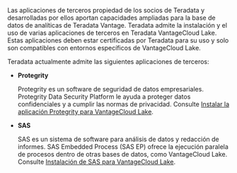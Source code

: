 Las aplicaciones de terceros propiedad de los socios de Teradata y desarrolladas por ellos aportan capacidades ampliadas para la base de datos de analíticas de Teradata Vantage. Teradata admite la instalación y el uso de varias aplicaciones de terceros en Teradata VantageCloud Lake. Estas aplicaciones deben estar certificadas por Teradata para su uso y solo son compatibles con entornos específicos de VantageCloud Lake.

Teradata actualmente admite las siguientes aplicaciones de terceros:

-   **Protegrity**

    Protegrity es un software de seguridad de datos empresariales. Protegrity Data Security Platform le ayuda a proteger datos confidenciales y a cumplir las normas de privacidad. Consulte [Instalar la aplicación Protegrity para VantageCloud Lake](https://docs.teradata.com/access/sources/dita/topic?dita:topicPath=bdz1707141094808.dita&utm_source=console&utm_medium=iph).


-   **SAS**

    SAS es un sistema de software para análisis de datos y redacción de informes. SAS Embedded Process (SAS EP) ofrece la ejecución paralela de procesos dentro de otras bases de datos, como VantageCloud Lake. Consulte [Instalación de SAS para VantageCloud Lake](https://docs.teradata.com/access/sources/dita/topic?dita:topicPath=xgb1712764452211.dita&utm_source=console&utm_medium=iph).


